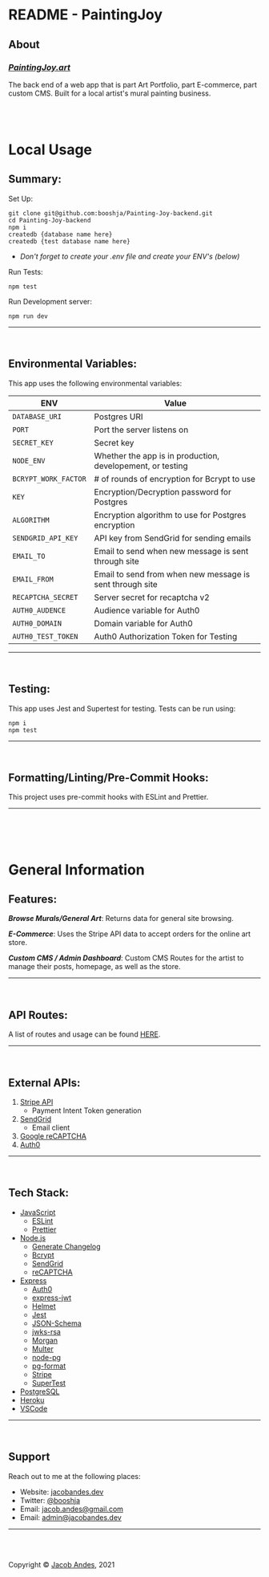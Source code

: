 # **README - PaintingJoy**

## **About**

### _[PaintingJoy.art](https://paintingjoy.art/)_

The back end of a web app that is part Art Portfolio, part E-commerce, part custom CMS. Built for a local artist's mural painting business.

<br>
<br>

# **Local Usage**

## **Summary**:

Set Up:

```
git clone git@github.com:booshja/Painting-Joy-backend.git
cd Painting-Joy-backend
npm i
createdb {database name here}
createdb {test database name here}
```

-   _Don't forget to create your .env file and create your ENV's (below)_

Run Tests:

```
npm test
```

Run Development server:

```
npm run dev
```

<hr>
<br>

## **Environmental Variables**:

This app uses the following environmental variables:

| ENV                  | Value                                                      |
| -------------------- | ---------------------------------------------------------- |
| `DATABASE_URI`       | Postgres URI                                               |
| `PORT`               | Port the server listens on                                 |
| `SECRET_KEY`         | Secret key                                                 |
| `NODE_ENV`           | Whether the app is in production, developement, or testing |
| `BCRYPT_WORK_FACTOR` | # of rounds of encryption for Bcrypt to use                |
| `KEY`                | Encryption/Decryption password for Postgres                |
| `ALGORITHM`          | Encryption algorithm to use for Postgres encryption        |
| `SENDGRID_API_KEY`   | API key from SendGrid for sending emails                   |
| `EMAIL_TO`           | Email to send when new message is sent through site        |
| `EMAIL_FROM`         | Email to send from when new message is sent through site   |
| `RECAPTCHA_SECRET`   | Server secret for recaptcha v2                             |
| `AUTH0_AUDENCE`      | Audience variable for Auth0                                |
| `AUTH0_DOMAIN`       | Domain variable for Auth0                                  |
| `AUTH0_TEST_TOKEN`   | Auth0 Authorization Token for Testing                      |

<hr>
<br>

## **Testing**:

This app uses Jest and Supertest for testing. Tests can be run using:

```
npm i
npm test
```

<hr>
<br>

## **Formatting/Linting/Pre-Commit Hooks**:

This project uses pre-commit hooks with ESLint and Prettier.

<hr>
<br>
<br>
<br>

# **General Information**

## **Features**:

**_Browse Murals/General Art_**: Returns data for general site browsing.

**_E-Commerce_**: Uses the Stripe API data to accept orders for the online art store.

**_Custom CMS / Admin Dashboard_**: Custom CMS Routes for the artist to manage their posts, homepage, as well as the store.

<hr>
<br>

## **API Routes**:

A list of routes and usage can be found [HERE](https://github.com/booshja/Painting-Joy-backend/blob/main/API.md).

<hr>
<br>

## **External APIs**:

1. [Stripe API](https://api.setlist.fm/docs/1.0/index.html)
    - Payment Intent Token generation
2. [SendGrid](https://sendgrid.com/)
    - Email client
3. [Google reCAPTCHA](https://developers.google.com/recaptcha/)
4. [Auth0](https://a0.to/)

<hr>
<br>

## **Tech Stack**:

-   [JavaScript](https://developer.mozilla.org/en-US/docs/javascript)
    -   [ESLint](https://eslint.org/)
    -   [Prettier](https://prettier.io/)
-   [Node.js](https://nodejs.org/)
    -   [Generate Changelog](https://github.com/lob/generate-changelog)
    -   [Bcrypt](https://github.com/kelektiv/node.bcrypt.js#readme)
    -   [SendGrid](https://sendgrid.com/)
    -   [reCAPTCHA](https://developers.google.com/recaptcha/docs/v3)
-   [Express](https://expressjs.com/)
    -   [Auth0](https://a0.to/)
    -   [express-jwt](https://github.com/auth0/express-jwt)
    -   [Helmet](https://helmetjs.github.io/)
    -   [Jest](https://jestjs.io/)
    -   [JSON-Schema](https://json-schema.org/)
    -   [jwks-rsa](https://github.com/auth0/node-jwks-rsa)
    -   [Morgan](https://expressjs.com/en/resources/middleware/morgan.html)
    -   [Multer](https://expressjs.com/en/resources/middleware/multer.html)
    -   [node-pg](https://node-postgres.com/)
    -   [pg-format](https://github.com/datalanche/node-pg-format)
    -   [Stripe](https://github.com/stripe/stripe-node)
    -   [SuperTest](https://github.com/visionmedia/supertest#readme)
-   [PostgreSQL](https://www.postgresql.org/)
-   [Heroku](https://heroku.com/)
-   [VSCode](https://code.visualstudio.com/)

<hr>
<br>

## **Support**

Reach out to me at the following places:

-   Website: [jacobandes.dev](jacobandes.dev)
-   Twitter: [@booshja](https://twitter.com/booshja)
-   Email: [jacob.andes@gmail.com](mailto:jacob.andes@gmail.com)
-   Email: [admin@jacobandes.dev](mailto:admin@jacobandes.dev)

<hr>
<br>
<br>

Copyright &#169; [Jacob Andes](jacobandes.dev), 2021
